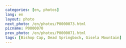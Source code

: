 ```yaml
---
categories: [en, photos]
lang: en
layout: photo
next_photo: /en/photos/P0000073.html
picname: P0000070
prev_photo: /en/photos/P0000071.html
tags: [Bishop Cap, Dead Springbock, Gisela Mountain]
---
```

